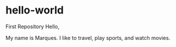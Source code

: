 # hello-world
First Repository
Hello,

My name is Marques.  I like to travel, play sports, and watch movies.
